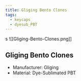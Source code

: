 ```yaml
---
title: Gliging Bento Clones
tags:
  - keycaps
  - dyesub_PBT
---
```


s
![[Gliging-Bento-Clones.png]]

## Gliging Bento Clones

- Manufacturer: Gliging
- Material: Dye-Sublimated PBT
